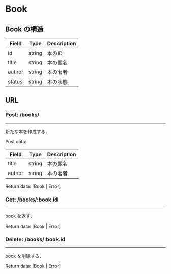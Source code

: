 # Book

## Book の構造
| Field | Type | Description |
|-------|------|-------------|
| id | string | 本のID |
| title | string | 本の題名 |
| author | string | 本の著者 |
| status | string | 本の状態 |

## URL

### Post: /books/
---

新たな本を作成する．

Post data:

| Field | Type | Description |
|-------|------|-------------|
| title | string | 本の題名 |
| author | string | 本の著者 |

Return data: [Book | Error]

### Get: /books/:book.id
---

book を返す．

Return data: [Book | Error]

### Delete: /books/:book.id
---

book を削除する．

Return data: [Book | Error]
